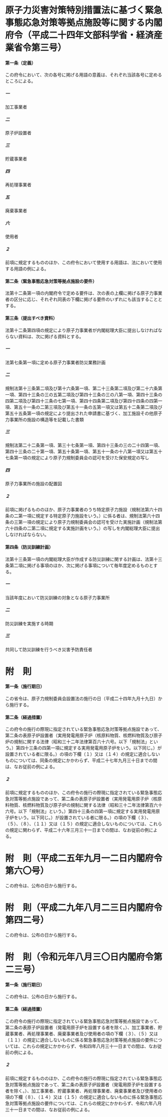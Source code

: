 # 原子力災害対策特別措置法に基づく緊急事態応急対策等拠点施設等に関する内閣府令（平成二十四年文部科学省・経済産業省令第三号）
#### 第一条（定義）
この府令において、次の各号に掲げる用語の意義は、それぞれ当該各号に定めるところによる。
##### 一
加工事業者
##### 二
原子炉設置者
##### 三
貯蔵事業者
##### 四
再処理事業者
##### 五
廃棄事業者
##### 六
使用者
##### ２
前項に規定するもののほか、この府令において使用する用語は、法において使用する用語の例による。
#### 第二条（緊急事態応急対策等拠点施設の要件）
法第十二条第一項の内閣府令で定める要件は、次の表の上欄に掲げる原子力事業者の区分に応じ、それぞれ同表の下欄に掲げる要件のいずれにも該当することとする。
#### 第三条（提出すべき資料）
法第十二条第四項の規定により原子力事業者が内閣総理大臣に提出しなければならない資料は、次に掲げる資料とする。
##### 一
法第七条第一項に定める原子力事業者防災業務計画
##### 二
規制法第十三条第二項及び第十六条第一項、第二十三条第二項及び第二十六条第一項、第四十三条の三の五第二項及び第四十三条の三の八第一項、第四十三条の四第二項及び第四十三条の七第一項、第四十四条第二項及び第四十四条の四第一項、第五十一条の二第三項及び第五十一条の五第一項又は第五十二条第二項及び第五十五条第一項の規定により提出された申請書に基づく、加工施設その他原子力事業所の施設の構造等を記載した書類
##### 三
規制法第二十二条第一項、第三十七条第一項、第四十三条の三の二十四第一項、第四十三条の二十第一項、第五十条第一項、第五十一条の十八第一項又は第五十七条第一項の規定により原子力規制委員会の認可を受けた保安規定の写し
##### 四
原子力事業所の施設の配置図
##### ２
前項に掲げるもののほか、原子力事業者のうち特定原子力施設（規制法第六十四条の二第一項に規定する特定原子力施設をいう。）に係る者は、規制法第六十四条の三第一項の規定により原子力規制委員会の認可を受けた実施計画（規制法第六十四条の二第二項に規定する実施計画をいう。）の写しを内閣総理大臣に提出しなければならない。
#### 第四条（防災訓練計画）
法第十三条第一項の内閣総理大臣が作成する防災訓練に関する計画は、法第十三条第二項に掲げる事項のほか、次に掲げる事項について毎年度定めるものとする。
##### 一
当該年度において防災訓練の対象となる原子力事業所
##### 二
防災訓練を実施する時期
##### 三
共同して防災訓練を行うべき災害予防責任者
# 附　則
#### 第一条（施行期日）
この省令は、原子力規制委員会設置法の施行の日（平成二十四年九月十九日）から施行する。
#### 第二条（経過措置）
この府令の施行の際現に指定されている緊急事態応急対策等拠点施設であって、第二条の表原子炉設置者（実用発電用原子炉（核原料物質、核燃料物質及び原子炉の規制に関する法律（昭和三十二年法律第百六十六号。以下「規制法」という。）第四十三条の四第一項に規定する実用発電用原子炉をいう。以下同じ。）が設置されている者に限る。）の項の下欄（１）又は（１４）の規定に適合しないものについては、同条の規定にかかわらず、平成二十七年九月三十日までの間は、なお従前の例による。
##### ２
前項に規定するもののほか、この府令の施行の際現に指定されている緊急事態応急対策等拠点施設であって、第二条の表原子炉設置者（実用発電用原子炉（核原料物質、核燃料物質及び原子炉の規制に関する法律（昭和三十二年法律第百六十六号。以下「規制法」という。）第四十三条の四第一項に規定する実用発電用原子炉をいう。以下同じ。）が設置されている者に限る。）の項の下欄（３）、（５）、（８）、（１１）又は（１５）の規定に適合しないものについては、これらの規定に関わらず、平成二十六年三月三十一日までの間は、なお従前の例による。
# 附　則（平成二五年九月一二日内閣府令第六〇号）
この府令は、公布の日から施行する。
# 附　則（平成二九年八月二三日内閣府令第四二号）
この府令は、公布の日から施行する。
# 附　則（令和元年八月三〇日内閣府令第二三号）
#### 第一条（施行期日）
この府令は、公布の日から施行する。
#### 第二条（経過措置）
この府令の施行の際現に指定されている緊急事態応急対策等拠点施設であって、第二条の表原子炉設置者（発電用原子炉を設置する者を除く。）、加工事業者、貯蔵事業者、再処理事業者、廃棄事業者及び使用者の項の下欄（３）、（５）又は（１１）の規定に適合しないものに係る緊急事態応急対策等拠点施設の要件については、これらの規定にかかわらず、令和四年八月三十一日までの間は、なお従前の例による。
##### ２
前項に規定するもののほか、この府令の施行の際現に指定されている緊急事態応急対策等拠点施設であって、第二条の表原子炉設置者（発電用原子炉を設置する者を除く。）、加工事業者、貯蔵事業者、再処理事業者、廃棄事業者及び使用者の項の下欄（８）、（１４）又は（１５）の規定に適合しないものに係る緊急事態応急対策等拠点施設の要件については、これらの規定にかかわらず、令和六年八月三十一日までの間は、なお従前の例による。
